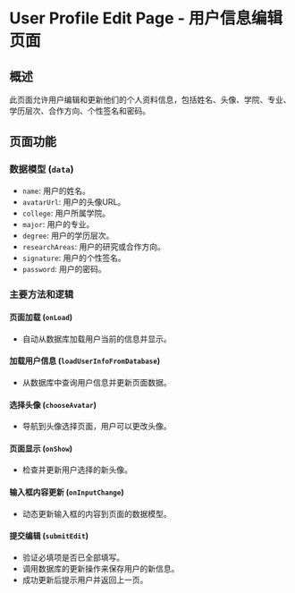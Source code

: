# User Profile Edit Page - 用户信息编辑页面

## 概述
此页面允许用户编辑和更新他们的个人资料信息，包括姓名、头像、学院、专业、学历层次、合作方向、个性签名和密码。

## 页面功能

### 数据模型 (`data`)
- `name`: 用户的姓名。
- `avatarUrl`: 用户的头像URL。
- `college`: 用户所属学院。
- `major`: 用户的专业。
- `degree`: 用户的学历层次。
- `researchAreas`: 用户的研究或合作方向。
- `signature`: 用户的个性签名。
- `password`: 用户的密码。

### 主要方法和逻辑

#### 页面加载 (`onLoad`)
- 自动从数据库加载用户当前的信息并显示。

#### 加载用户信息 (`loadUserInfoFromDatabase`)
- 从数据库中查询用户信息并更新页面数据。

#### 选择头像 (`chooseAvatar`)
- 导航到头像选择页面，用户可以更改头像。

#### 页面显示 (`onShow`)
- 检查并更新用户选择的新头像。

#### 输入框内容更新 (`onInputChange`)
- 动态更新输入框的内容到页面的数据模型。

#### 提交编辑 (`submitEdit`)
- 验证必填项是否已全部填写。
- 调用数据库的更新操作来保存用户的新信息。
- 成功更新后提示用户并返回上一页。